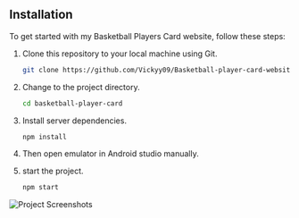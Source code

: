 ## Installation
To get started with my Basketball Players Card website, follow these steps:

1. Clone this repository to your local machine using Git.
     ```bash
   git clone https://github.com/Vickyy09/Basketball-player-card-website-.git
   ```
2. Change to the project directory.
     ```bash
     cd basketball-player-card
     ```

3. Install server dependencies.
    ```bash
    npm install
    ```
4. Then open emulator in Android studio manually.
    
5. start the project.
     ```bash
     npm start
     ```

![Project Screenshots](https://github.com/Vickyy09/Basketball-player-card-website-/blob/master/public/project%20screenshots/Screenshot%201.png)
